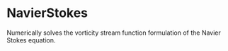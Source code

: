 # NavierStokes
Numerically solves the vorticity stream function formulation of the Navier Stokes equation.
